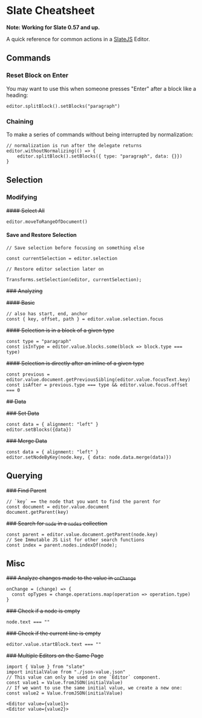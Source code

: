 # Slate Cheatsheet

**Note: Working for Slate 0.57 and up.**

A quick reference for common actions in a [SlateJS](https://docs.slatejs.org/) Editor.

## Commands

### Reset Block on Enter

You may want to use this when someone presses "Enter" after a block like a heading:

```
editor.splitBlock().setBlocks("paragraph")
```

### Chaining

To make a series of commands without being interrupted by normalization:

```
// normalization is run after the delegate returns
editor.withoutNormalizing(() => {
    editor.splitBlock().setBlocks({ type: "paragraph", data: {}})
}
```

## Selection

### Modifying

~~#### Select All~~

```
editor.moveToRangeOfDocument()
```

#### Save and Restore Selection

```
// Save selection before focusing on something else

const currentSelection = editor.selection

// Restore editor selection later on

Transforms.setSelection(editor, currentSelection);

```

~~### Analyzing~~

~~#### Basic~~

```
// also has start, end, anchor
const { key, offset, path } = editor.value.selection.focus
```

~~#### Selection is in a block of a given type~~

```
const type = "paragraph"
const isInType = editor.value.blocks.some(block => block.type === type)
```

~~#### Selection is directly after an inline of a given type~~

```
const previous = editor.value.document.getPreviousSibling(editor.value.focusText.key)
const isAfter = previous.type === type && editor.value.focus.offset === 0
```

~~## Data~~

~~### Set Data~~

```
const data = { alignment: "left" }
editor.setBlocks({data})
```

~~### Merge Data~~

```
const data = { alignment: "left" }
editor.setNodeByKey(node.key, { data: node.data.merge(data)})
```

## Querying

~~### Find Parent~~

```
// `key` == the node that you want to find the parent for
const document = editor.value.document
document.getParent(key)
```

~~### Search for `node` in a `nodes` collection~~

```
const parent = editor.value.document.getParent(node.key)
// See Immutable JS List for other search functions
const index = parent.nodes.indexOf(node);
```

## Misc

~~### Analyze changes made to the value in `onChange`~~

```
onChange = (change) => {
  const opTypes = change.operations.map(operation => operation.type)
}
```

~~### Check if a node is empty~~

```
node.text === ""
```

~~### Check if the current line is empty~~

```
editor.value.startBlock.text === ""
```

~~### Multiple Editors on the Same Page~~

```
import { Value } from "slate"
import initialValue from "./json-value.json"
// This value can only be used in one `Editor` component.
const value1 = Value.fromJSON(initialValue)
// If we want to use the same initial value, we create a new one:
const value2 = Value.fromJSON(initialValue)

<Editor value={value1}>
<Editor value={value2}>
```
